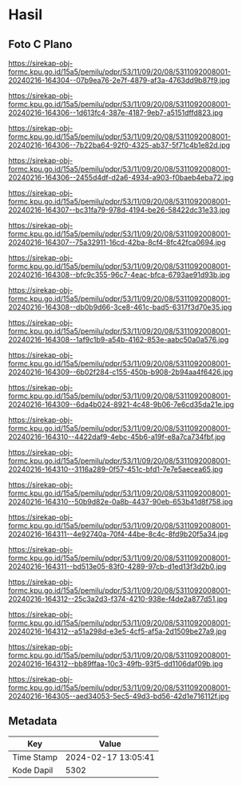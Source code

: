 # Hasil

## Foto C Plano

https://sirekap-obj-formc.kpu.go.id/15a5/pemilu/pdpr/53/11/09/20/08/5311092008001-20240216-164304--07b9ea76-2e7f-4879-af3a-4763dd9b87f9.jpg

https://sirekap-obj-formc.kpu.go.id/15a5/pemilu/pdpr/53/11/09/20/08/5311092008001-20240216-164306--1d613fc4-387e-4187-9eb7-a5151dffd823.jpg

https://sirekap-obj-formc.kpu.go.id/15a5/pemilu/pdpr/53/11/09/20/08/5311092008001-20240216-164306--7b22ba64-92f0-4325-ab37-5f71c4b1e82d.jpg

https://sirekap-obj-formc.kpu.go.id/15a5/pemilu/pdpr/53/11/09/20/08/5311092008001-20240216-164306--2455d4df-d2a6-4934-a903-f0baeb4eba72.jpg

https://sirekap-obj-formc.kpu.go.id/15a5/pemilu/pdpr/53/11/09/20/08/5311092008001-20240216-164307--bc31fa79-978d-4194-be26-58422dc31e33.jpg

https://sirekap-obj-formc.kpu.go.id/15a5/pemilu/pdpr/53/11/09/20/08/5311092008001-20240216-164307--75a32911-16cd-42ba-8cf4-8fc42fca0694.jpg

https://sirekap-obj-formc.kpu.go.id/15a5/pemilu/pdpr/53/11/09/20/08/5311092008001-20240216-164308--bfc9c355-96c7-4eac-bfca-6793ae91d93b.jpg

https://sirekap-obj-formc.kpu.go.id/15a5/pemilu/pdpr/53/11/09/20/08/5311092008001-20240216-164308--db0b9d66-3ce8-461c-bad5-6317f3d70e35.jpg

https://sirekap-obj-formc.kpu.go.id/15a5/pemilu/pdpr/53/11/09/20/08/5311092008001-20240216-164308--1af9c1b9-a54b-4162-853e-aabc50a0a576.jpg

https://sirekap-obj-formc.kpu.go.id/15a5/pemilu/pdpr/53/11/09/20/08/5311092008001-20240216-164309--6b02f284-c155-450b-b908-2b94aa4f6426.jpg

https://sirekap-obj-formc.kpu.go.id/15a5/pemilu/pdpr/53/11/09/20/08/5311092008001-20240216-164309--6da4b024-8921-4c48-9b06-7e6cd35da21e.jpg

https://sirekap-obj-formc.kpu.go.id/15a5/pemilu/pdpr/53/11/09/20/08/5311092008001-20240216-164310--4422daf9-4ebc-45b6-a19f-e8a7ca734fbf.jpg

https://sirekap-obj-formc.kpu.go.id/15a5/pemilu/pdpr/53/11/09/20/08/5311092008001-20240216-164310--3116a289-0f57-451c-bfd1-7e7e5aecea65.jpg

https://sirekap-obj-formc.kpu.go.id/15a5/pemilu/pdpr/53/11/09/20/08/5311092008001-20240216-164310--50b9d82e-0a8b-4437-90eb-653b41d8f758.jpg

https://sirekap-obj-formc.kpu.go.id/15a5/pemilu/pdpr/53/11/09/20/08/5311092008001-20240216-164311--4e92740a-70f4-44be-8c4c-8fd9b20f5a34.jpg

https://sirekap-obj-formc.kpu.go.id/15a5/pemilu/pdpr/53/11/09/20/08/5311092008001-20240216-164311--bd513e05-83f0-4289-97cb-d1ed13f3d2b0.jpg

https://sirekap-obj-formc.kpu.go.id/15a5/pemilu/pdpr/53/11/09/20/08/5311092008001-20240216-164312--25c3a2d3-f374-4210-938e-f4de2a877d51.jpg

https://sirekap-obj-formc.kpu.go.id/15a5/pemilu/pdpr/53/11/09/20/08/5311092008001-20240216-164312--a51a298d-e3e5-4cf5-af5a-2d1509be27a9.jpg

https://sirekap-obj-formc.kpu.go.id/15a5/pemilu/pdpr/53/11/09/20/08/5311092008001-20240216-164312--bb89ffaa-10c3-49fb-93f5-dd1106daf09b.jpg

https://sirekap-obj-formc.kpu.go.id/15a5/pemilu/pdpr/53/11/09/20/08/5311092008001-20240216-164305--aed34053-5ec5-49d3-bd56-42d1e716112f.jpg


## Metadata

| Key        | Value               |
| ---------- | ------------------- |
| Time Stamp | 2024-02-17 13:05:41 |
| Kode Dapil | 5302                |



